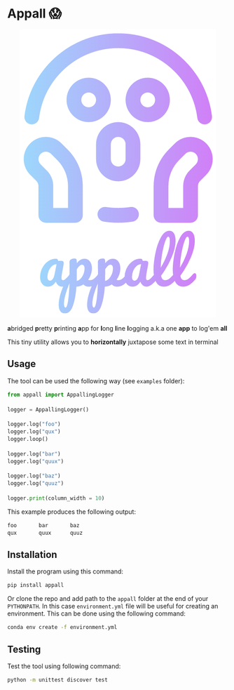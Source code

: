 # Appall 😱

<p align="center">
    <img src="assets/images/logo.png"/>
</p>

**a**bridged **p**retty **p**rinting **a**pp for **l**ong **l**ine **l**ogging a.k.a one **app** to log'em **all**

This tiny utility allows you to **horizontally** juxtapose some text in terminal

## Usage

The tool can be used the following way (see `examples` folder):

```py
from appall import AppallingLogger

logger = AppallingLogger()

logger.log("foo")
logger.log("qux")
logger.loop()

logger.log("bar")
logger.log("quux")

logger.log("baz")
logger.log("quuz")

logger.print(column_width = 10)
```

This example produces the following output:

```sh
foo       bar       baz       
qux       quux      quuz      
```

## Installation

Install the program using this command:

```sh
pip install appall
```

Or clone the repo and add path to the `appall` folder at the end of your `PYTHONPATH`. In this case `environment.yml` file will be useful for creating an environment. This can be done using the following command:

```sh
conda env create -f environment.yml
```

## Testing

Test the tool using following command:

```sh
python -m unittest discover test
```
